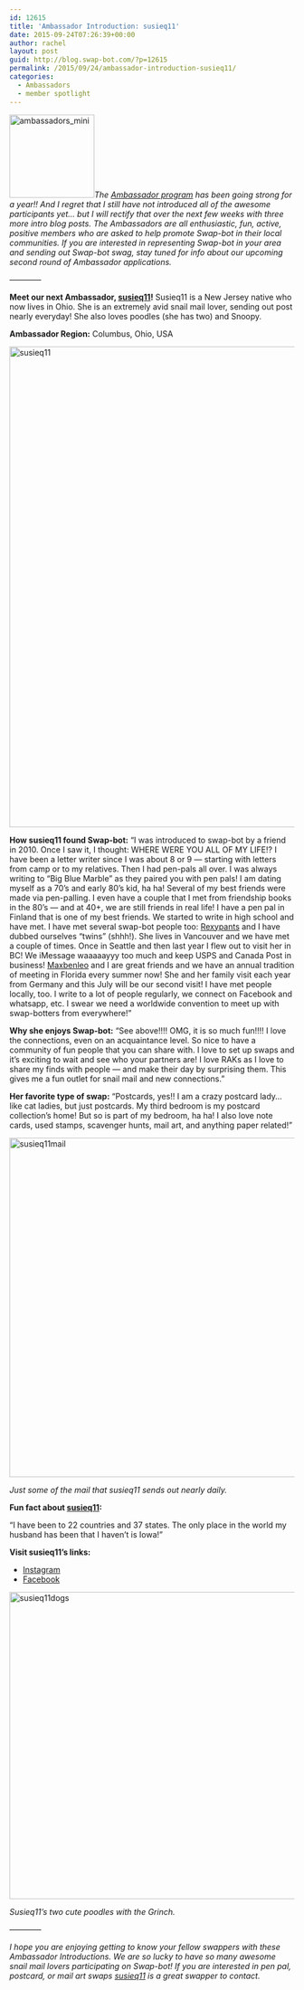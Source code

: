 ```yaml
---
id: 12615
title: 'Ambassador Introduction: susieq11'
date: 2015-09-24T07:26:39+00:00
author: rachel
layout: post
guid: http://blog.swap-bot.com/?p=12615
permalink: /2015/09/24/ambassador-introduction-susieq11/
categories:
  - Ambassadors
  - member spotlight
---
```

[<img src="http://blog.swap-bot.com/wp-content/uploads/2014/07/ambassadors_mini.jpg" alt="ambassadors_mini" width="150" height="147" class="alignright size-full wp-image-11173" />](http://blog.swap-bot.com/wp-content/uploads/2014/07/ambassadors_mini.jpg)_The [Ambassador program](http://blog.swap-bot.com/2014/06/09/introducing-our-new-swap-bot-ambassadors/) has been going strong for a year!! And I regret that I still have not introduced all of the awesome participants yet&#8230; but I will rectify that over the next few weeks with three more intro blog posts. The Ambassadors are all enthusiastic, fun, active, positive members who are asked to help promote Swap-bot in their local communities. If you are interested in representing Swap-bot in your area and sending out Swap-bot swag, stay tuned for info about our upcoming second round of Ambassador applications._

&#8212;&#8212;&#8212;&#8212;

**Meet our next Ambassador, [susieq11](http://www.swap-bot.com/user:susieq11)!** Susieq11 is a New Jersey native who now lives in Ohio. She is an extremely avid snail mail lover, sending out post nearly everyday! She also loves poodles (she has two) and Snoopy. 

**Ambassador Region:** Columbus, Ohio, USA

<img src="http://blog.swap-bot.com/wp-content/uploads/2015/09/susieq11.png" alt="susieq11" width="600" height="850" class="alignnone size-full wp-image-12617" />

**How susieq11 found Swap-bot:** &#8220;I was introduced to swap-bot by a friend in 2010. Once I saw it, I thought: WHERE WERE YOU ALL OF MY LIFE!? I have been a letter writer since I was about 8 or 9 &#8212; starting with letters from camp or to my relatives. Then I had pen-pals all over. I was always writing to &#8220;Big Blue Marble&#8221; as they paired you with pen pals! I am dating myself as a 70&#8217;s and early 80&#8217;s kid, ha ha! Several of my best friends were made via pen-palling. I even have a couple that I met from friendship books in the 80&#8217;s &#8212; and at 40+, we are still friends in real life! I have a pen pal in Finland that is one of my best friends. We started to write in high school and have met. I have met several swap-bot people too: [Rexypants](http://www.swap-bot.com/user:rexypants) and I have dubbed ourselves &#8220;twins&#8221; (shhh!). She lives in Vancouver and we have met a couple of times. Once in Seattle and then last year I flew out to visit her in BC! We iMessage waaaaayyy too much and keep USPS and Canada Post in business! [Maxbenleo](http://www.swap-bot.com/user:maxbenleo) and I are great friends and we have an annual tradition of meeting in Florida every summer now! She and her family visit each year from Germany and this July will be our second visit! I have met people locally, too. I write to a lot of people regularly, we connect on Facebook and whatsapp, etc. I swear we need a worldwide convention to meet up with swap-botters from everywhere!&#8221; 

**Why she enjoys Swap-bot:** &#8220;See above!!!! OMG, it is so much fun!!!! I love the connections, even on an acquaintance level. So nice to have a community of fun people that you can share with. I love to set up swaps and it&#8217;s exciting to wait and see who your partners are! I love RAKs as I love to share my finds with people &#8212; and make their day by surprising them. This gives me a fun outlet for snail mail and new connections.&#8221;

**Her favorite type of swap:** &#8220;Postcards, yes!! I am a crazy postcard lady&#8230;like cat ladies, but just postcards. My third bedroom is my postcard collection&#8217;s home! But so is part of my bedroom, ha ha! I also love note cards, used stamps, scavenger hunts, mail art, and anything paper related!&#8221; 

<img src="http://blog.swap-bot.com/wp-content/uploads/2015/09/susieq11mail.png" alt="susieq11mail" width="600" height="600" class="alignnone size-full wp-image-12689" />
  
_Just some of the mail that susieq11 sends out nearly daily._

**Fun fact about [susieq11](http://www.swap-bot.com/user:susieq11):**

&#8220;I have been to 22 countries and 37 states. The only place in the world my husband has been that I haven&#8217;t is Iowa!&#8221;

**Visit susieq11&#8217;s links:**

  * [Instagram](https://instagram.com/susieqnj)
  * [Facebook](https://www.facebook.com/susan.jahss)

[<img src="http://blog.swap-bot.com/wp-content/uploads/2015/09/susieq11dogs.png" alt="susieq11dogs" width="600" height="543" class="alignnone size-full wp-image-12691" />](http://blog.swap-bot.com/wp-content/uploads/2015/09/susieq11dogs.png)
  
_Susieq11&#8217;s two cute poodles with the Grinch._

&#8212;&#8212;&#8212;&#8212;

_I hope you are enjoying getting to know your fellow swappers with these Ambassador Introductions. We are so lucky to have so many awesome snail mail lovers participating on Swap-bot! If you are interested in pen pal, postcard, or mail art swaps [susieq11](http://www.swap-bot.com/user:susieq11) is a great swapper to contact._